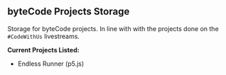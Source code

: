 ## **byteCode Projects Storage**
Storage for byteCode projects. In line with with the projects done on the `#CodeWithUs` livestreams. 

**Current Projects Listed:**
  - Endless Runner (p5.js)
